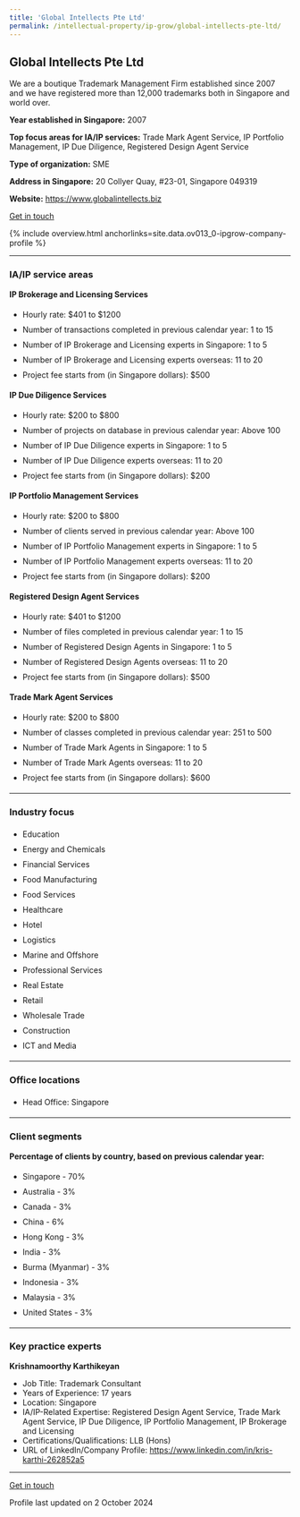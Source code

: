 ```yaml
---
title: 'Global Intellects Pte Ltd'
permalink: /intellectual-property/ip-grow/global-intellects-pte-ltd/
---
```


## Global Intellects Pte Ltd

We are a boutique Trademark Management Firm established since 2007 and we have registered more than 12,000 trademarks both in Singapore and world over.

<b>Year established in Singapore:</b> 2007

<b>Top focus areas for IA/IP services:</b> Trade Mark Agent Service, IP Portfolio Management, IP Due Diligence, Registered Design Agent Service

<b>Type of organization:</b> SME

<b>Address in Singapore:</b> 20 Collyer Quay, #23-01, Singapore 049319

<b>Website:</b> <a href='https://www.globalintellects.biz'>https://www.globalintellects.biz</a>

<a class='btn' href='https://form.gov.sg/67d7c44e390278b935b32efe' target='_blank' rel='noopener'>Get in touch</a>

{% include overview.html anchorlinks=site.data.ov013_0-ipgrow-company-profile %}

---
<a name='ip-related-service-areas'></a>
### IA/IP service areas

**IP Brokerage and Licensing Services**

<ul>
<li style='line-height: 27px; margin: 0px 0px !important'>Hourly rate:  $401 to $1200</li>
<li style='line-height: 27px; margin: 0px 0px !important'>Number of transactions completed in previous calendar year: 1 to 15</li>
<li style='line-height: 27px; margin: 0px 0px !important'>Number of IP Brokerage and Licensing experts in Singapore: 1 to 5</li>
<li style='line-height: 27px; margin: 0px 0px !important'>Number of IP Brokerage and Licensing experts overseas: 11 to 20</li>
<li style='line-height: 27px; margin: 0px 0px !important'>Project fee starts from (in Singapore dollars):  $500</li>
</ul>

**IP Due Diligence Services**

<ul>
<li style='line-height: 27px; margin: 0px 0px !important'>Hourly rate:  $200 to $800</li>
<li style='line-height: 27px; margin: 0px 0px !important'>Number of projects on database in previous calendar year: Above 100</li>
<li style='line-height: 27px; margin: 0px 0px !important'>Number of IP Due Diligence experts in Singapore: 1 to 5</li>
<li style='line-height: 27px; margin: 0px 0px !important'>Number of IP Due Diligence experts overseas: 11 to 20</li>
<li style='line-height: 27px; margin: 0px 0px !important'>Project fee starts from (in Singapore dollars):  $200</li>
</ul>

**IP Portfolio Management Services**

<ul>
<li style='line-height: 27px; margin: 0px 0px !important'>Hourly rate:  $200 to $800</li>
<li style='line-height: 27px; margin: 0px 0px !important'>Number of clients served in previous calendar year: Above 100</li>
<li style='line-height: 27px; margin: 0px 0px !important'>Number of IP Portfolio Management experts in Singapore: 1 to 5</li>
<li style='line-height: 27px; margin: 0px 0px !important'>Number of IP Portfolio Management experts overseas: 11 to 20</li>
<li style='line-height: 27px; margin: 0px 0px !important'>Project fee starts from (in Singapore dollars):  $200</li>
</ul>

**Registered Design Agent Services**

<ul>
<li style='line-height: 27px; margin: 0px 0px !important'>Hourly rate: $401 to $1200</li>
<li style='line-height: 27px; margin: 0px 0px !important'>Number of files completed in previous calendar year: 1 to 15</li>
<li style='line-height: 27px; margin: 0px 0px !important'>Number of Registered Design Agents in Singapore: 1 to 5</li>
<li style='line-height: 27px; margin: 0px 0px !important'>Number of Registered Design Agents overseas: 11 to 20</li>
<li style='line-height: 27px; margin: 0px 0px !important'>Project fee starts from (in Singapore dollars): $500</li>
</ul>

**Trade Mark Agent Services**

<ul>
<li style='line-height: 27px; margin: 0px 0px !important'>Hourly rate:  $200 to $800</li>
<li style='line-height: 27px; margin: 0px 0px !important'>Number of classes completed in previous calendar year: 251 to 500</li>
<li style='line-height: 27px; margin: 0px 0px !important'>Number of Trade Mark Agents in Singapore: 1 to 5</li>
<li style='line-height: 27px; margin: 0px 0px !important'>Number of Trade Mark Agents overseas: 11 to 20</li>
<li style='line-height: 27px; margin: 0px 0px !important'>Project fee starts from (in Singapore dollars):  $600</li>
</ul>

---
<a name='industry-focus'></a>
### Industry focus

<ul><li style='line-height: 27px; margin: 0px 0px !important'> Education</li><li style='line-height: 27px; margin: 0px 0px !important'>Energy and Chemicals</li><li style='line-height: 27px; margin: 0px 0px !important'>Financial Services</li><li style='line-height: 27px; margin: 0px 0px !important'>Food Manufacturing</li><li style='line-height: 27px; margin: 0px 0px !important'>Food Services</li><li style='line-height: 27px; margin: 0px 0px !important'>Healthcare</li><li style='line-height: 27px; margin: 0px 0px !important'>Hotel</li><li style='line-height: 27px; margin: 0px 0px !important'>Logistics</li><li style='line-height: 27px; margin: 0px 0px !important'>Marine and Offshore</li><li style='line-height: 27px; margin: 0px 0px !important'>Professional Services</li><li style='line-height: 27px; margin: 0px 0px !important'>Real Estate</li><li style='line-height: 27px; margin: 0px 0px !important'>Retail</li><li style='line-height: 27px; margin: 0px 0px !important'>Wholesale Trade</li><li style='line-height: 27px; margin: 0px 0px !important'>Construction</li><li style='line-height: 27px; margin: 0px 0px !important'>ICT and Media</li></ul>

---
<a name='office-locations'></a>
### Office locations

<ul><li style='line-height: 27px; margin: 0px 0px !important'> Head Office: Singapore</li></ul>

---
<a name='client-segments'></a>
### Client segments

**Percentage of clients by country, based on previous calendar year:**

<ul><li style='line-height: 27px; margin: 0px 0px !important'> Singapore - 70%</li><li style='line-height: 27px; margin: 0px 0px !important'>Australia - 3%</li><li style='line-height: 27px; margin: 0px 0px !important'>Canada - 3%</li><li style='line-height: 27px; margin: 0px 0px !important'>China - 6%</li><li style='line-height: 27px; margin: 0px 0px !important'>Hong Kong - 3%</li><li style='line-height: 27px; margin: 0px 0px !important'>India - 3%</li><li style='line-height: 27px; margin: 0px 0px !important'>Burma (Myanmar) - 3%</li><li style='line-height: 27px; margin: 0px 0px !important'>Indonesia - 3%</li><li style='line-height: 27px; margin: 0px 0px !important'>Malaysia - 3%</li><li style='line-height: 27px; margin: 0px 0px !important'>United States - 3%</li></ul>

---
<a name='key-practice-experts'></a>
### Key practice experts

**Krishnamoorthy Karthikeyan**

- Job Title: Trademark Consultant
- Years of Experience: 17 years
- Location: Singapore
- IA/IP-Related Expertise: Registered Design Agent Service, Trade Mark Agent Service, IP Due Diligence, IP Portfolio Management, IP Brokerage and Licensing
- Certifications/Qualifications: LLB (Hons)
- URL of LinkedIn/Company Profile: <a href="https://www.linkedin.com/in/kris-karthi-262852a5" target="_blank" rel="noopener">https://www.linkedin.com/in/kris-karthi-262852a5</a>


---
<p>
<a class='btn' href='https://form.gov.sg/67d7c44e390278b935b32efe' target='_blank' rel='noopener'>Get in touch</a>
</p>
Profile last updated on 2 October 2024

